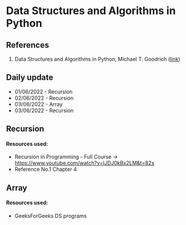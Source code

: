 # Data Structures and Algorithms in Python

## References
1. Data Structures and Algorithms in Python, Michael T. Goodrich ([link](https://amzn.to/3agdTYA))

## Daily update
- 01/06/2022 - Recursion  
- 02/06/2022 - Recursion  
- 03/06/2022 - Array  
- 03/06/2022 - Recursion  


## Recursion
#### Resources used:
- Recursion in Programming - Full Course -> https://www.youtube.com/watch?v=IJDJ0kBx2LM&t=82s 
- Reference No.1 Chapter 4

## Array
#### Resources used:
- GeeksForGeeks DS programs